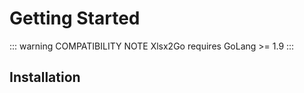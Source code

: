# Getting Started

::: warning COMPATIBILITY NOTE
Xlsx2Go requires GoLang >= 1.9
:::

## Installation
